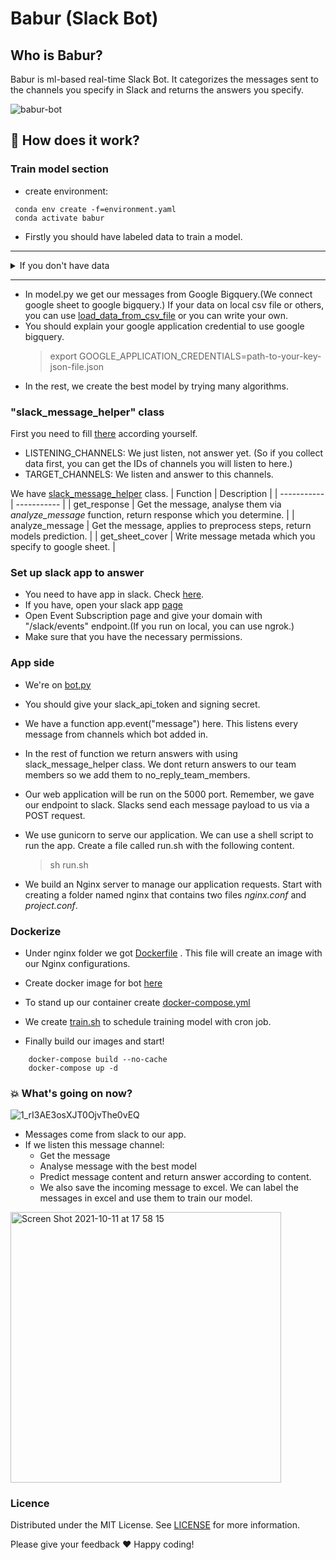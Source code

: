 # Babur (Slack Bot)

## Who is Babur?

Babur is ml-based real-time Slack Bot. It categorizes the messages sent to the channels you specify in Slack and returns the answers you specify.

![babur-bot](https://user-images.githubusercontent.com/52164941/136689117-0e5a63f4-571b-4e82-b04d-2ae286df831c.png)

## 🔨 How does it work?

### Train model section
- create environment:
```
 conda env create -f=environment.yaml
 conda activate babur
```

- Firstly you should have labeled data to train a model.
-------------

<details>
<summary>If you don't have data</summary> 
    You can listen your slack channels and write them to the google sheets or excel.  
      <ol>
      <li> We have <a href="https://github.com/Bhasfe/babur/blob/8cc143dee0a037742080a2509320b89c3d759b87/slack_message_helper.py"> <p>slack_message_helper</p> </a> class.</li>
      <li>In this class we get trained model, listen message and analyse, return answer, write to google sheet all of data. Now you dont have trained model yet. So you should use just listen messages and write to google sheet. After you can label messages and train a model with them. </li>
    </ol>
</details>

------------

- In model.py we get our messages from Google Bigquery.(We connect google sheet to google bigquery.) If your data on local csv file or others, you can use [load_data_from_csv_file](https://github.com/Bhasfe/babur/blob/8cc143dee0a037742080a2509320b89c3d759b87/model/model.py#L36) or you can write your own.
- You should explain your google application credential to use google bigquery.
  > export GOOGLE_APPLICATION_CREDENTIALS=path-to-your-key-json-file.json 
- In the rest, we create the best model by trying many algorithms.


### "slack_message_helper" class 


First you need to fill [there](https://github.com/Bhasfe/babur/blob/8cc143dee0a037742080a2509320b89c3d759b87/.env.example) according yourself.
  - LISTENING_CHANNELS: We just listen, not answer yet. (So if you collect data first, you can get the IDs of channels you will listen to here.)
  - TARGET_CHANNELS: We listen and answer to this channels.

We have [slack_message_helper](https://github.com/Bhasfe/babur/blob/8cc143dee0a037742080a2509320b89c3d759b87/slack_message_helper.py) class. 
| Function      | Description |
| ----------- | ----------- |
| get_response      | Get the message, analyse them via *analyze_message* function, return response which you determine.       |
| analyze_message   | Get the message, applies to preprocess steps, return models prediction.        |
| get_sheet_cover   | Write message metada which you specify to google sheet.         |


### Set up slack app to answer


- You need to have app in slack. Check [here](https://slack.com/intl/en-cy/help/articles/115005265703-Create-a-bot-for-your-workspace).
- If you have, open your slack app [page](https://api.slack.com/apps)
- Open Event Subscription page and give your domain with "/slack/events" endpoint.(If you run on local, you can use ngrok.)
- Make sure that you have the necessary permissions.


### App side


- We're on [bot.py](https://github.com/Bhasfe/babur/blob/8cc143dee0a037742080a2509320b89c3d759b87/bot.py)
- You should give your slack_api_token and signing secret.
- We have a function app.event("message") here. This listens every message from channels which bot added in.
- In the rest of function we return answers with using slack_message_helper class. We dont return answers to our team members so we add them to no_reply_team_members.
- Our web application will be run on the 5000 port. Remember, we gave our endpoint to slack. Slacks send each message payload to us via a POST request.
- We use gunicorn to serve our application. We can use a shell script to run the app. Create a file called run.sh with the following content.
   > sh run.sh  

- We build an Nginx server to manage our application requests. Start with creating a folder named nginx that contains two files *nginx.conf* and *project.conf*.


### Dockerize


- Under nginx folder we got [Dockerfile](https://github.com/Bhasfe/babur/blob/8cc143dee0a037742080a2509320b89c3d759b87/nginx/Dockerfile) . This file will create an image with our Nginx configurations.
- Create docker image for bot [here](https://github.com/Bhasfe/babur/blob/8cc143dee0a037742080a2509320b89c3d759b87/Dockerfile)
- To stand up our container create [docker-compose.yml](https://github.com/Bhasfe/babur/blob/8cc143dee0a037742080a2509320b89c3d759b87/docker-compose.yml)
- We create [train.sh](https://github.com/Bhasfe/babur/blob/8cc143dee0a037742080a2509320b89c3d759b87/train.sh) to schedule training model with cron job.

- Finally build our images and start!
```
    docker-compose build --no-cache
    docker-compose up -d
```


### 💥 What's going on now?

![1_rI3AE3osXJT0OjvThe0vEQ](https://user-images.githubusercontent.com/52164941/136689615-9532f856-61a8-4a6f-b11b-45a7ce6d8dd7.png)


- Messages come from slack to our app.
- If we listen this message channel:
   - Get the message
   - Analyse message with the best model
   - Predict message content and return answer according to content.
   - We also save the incoming message to excel. We can label the messages in excel and use them to train our model.
   
<img width="433" alt="Screen Shot 2021-10-11 at 17 58 15" src="https://user-images.githubusercontent.com/52164941/136813628-e2977728-9787-4d32-9125-69485839676c.png">

### Licence
Distributed under the MIT License. See [LICENSE](https://github.com/Bhasfe/babur/blob/main/LICENSE) for more information.


Please give your feedback ❤️ 
Happy coding!
